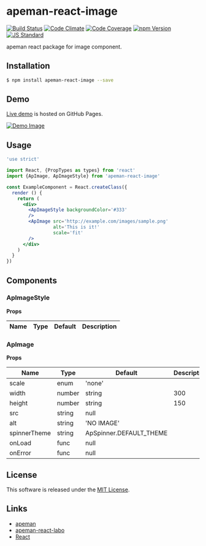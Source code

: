 apeman-react-image
==========

<!---
This file is generated by ape-tmpl. Do not update manually.
--->

<!-- Badge Start -->
<a name="badges"></a>

[![Build Status][bd_travis_shield_url]][bd_travis_url]
[![Code Climate][bd_codeclimate_shield_url]][bd_codeclimate_url]
[![Code Coverage][bd_codeclimate_coverage_shield_url]][bd_codeclimate_url]
[![npm Version][bd_npm_shield_url]][bd_npm_url]
[![JS Standard][bd_standard_shield_url]][bd_standard_url]

[bd_repo_url]: https://github.com/apeman-react-labo/apeman-react-image
[bd_travis_url]: http://travis-ci.org/apeman-react-labo/apeman-react-image
[bd_travis_shield_url]: http://img.shields.io/travis/apeman-react-labo/apeman-react-image.svg?style=flat
[bd_travis_com_url]: http://travis-ci.com/apeman-react-labo/apeman-react-image
[bd_travis_com_shield_url]: https://api.travis-ci.com/apeman-react-labo/apeman-react-image.svg?token=
[bd_license_url]: https://github.com/apeman-react-labo/apeman-react-image/blob/master/LICENSE
[bd_codeclimate_url]: http://codeclimate.com/github/apeman-react-labo/apeman-react-image
[bd_codeclimate_shield_url]: http://img.shields.io/codeclimate/github/apeman-react-labo/apeman-react-image.svg?style=flat
[bd_codeclimate_coverage_shield_url]: http://img.shields.io/codeclimate/coverage/github/apeman-react-labo/apeman-react-image.svg?style=flat
[bd_gemnasium_url]: https://gemnasium.com/apeman-react-labo/apeman-react-image
[bd_gemnasium_shield_url]: https://gemnasium.com/apeman-react-labo/apeman-react-image.svg
[bd_npm_url]: http://www.npmjs.org/package/apeman-react-image
[bd_npm_shield_url]: http://img.shields.io/npm/v/apeman-react-image.svg?style=flat
[bd_standard_url]: http://standardjs.com/
[bd_standard_shield_url]: https://img.shields.io/badge/code%20style-standard-brightgreen.svg

<!-- Badge End -->


<!-- Description Start -->
<a name="description"></a>

apeman react package for image component.

<!-- Description End -->


<!-- Overview Start -->
<a name="overview"></a>



<!-- Overview End -->


<!-- Sections Start -->
<a name="sections"></a>

<!-- Section from "doc/guides/01.Installation.md.hbs" Start -->

<a name="section-doc-guides-01-installation-md"></a>

Installation
-----

```bash
$ npm install apeman-react-image --save
```


<!-- Section from "doc/guides/01.Installation.md.hbs" End -->

<!-- Section from "doc/guides/02.Demo.md.hbs" Start -->

<a name="section-doc-guides-02-demo-md"></a>

Demo
-----

[Live demo][demo_url] is hosted on GitHub Pages.

[![Demo Image](./doc/images/screenshot.png)][demo_url]

[demo_url]: http://apeman-react-labo.github.io/apeman-react-image/demo/demo.html


<!-- Section from "doc/guides/02.Demo.md.hbs" End -->

<!-- Section from "doc/guides/03.Usage.md.hbs" Start -->

<a name="section-doc-guides-03-usage-md"></a>

Usage
---------

```jsx
'use strict'

import React, {PropTypes as types} from 'react'
import {ApImage, ApImageStyle} from 'apeman-react-image'

const ExampleComponent = React.createClass({
  render () {
    return (
      <div>
        <ApImageStyle backgroundColor='#333'
        />
        <ApImage src='http://example.com/images/sample.png'
                 alt='This is it!'
                 scale='fit'
        />
      </div>
    )
  }
})

```



<!-- Section from "doc/guides/03.Usage.md.hbs" End -->

<!-- Section from "doc/guides/04.Components.md.hbs" Start -->

<a name="section-doc-guides-04-components-md"></a>

Components
-----


### ApImageStyle

**Props**

| Name | Type | Default | Description |
| ---- | ---- | ------- | ----------- |

### ApImage

**Props**

| Name | Type | Default | Description |
| ---- | ---- | ------- | ----------- |
| scale | enum | &#x27;none&#x27; | | Image scaling policy |
| width | number|string | 300 | | Image width |
| height | number|string | 150 | | Image height |
| src | string | null | | Image src string |
| alt | string | &#x27;NO IMAGE&#x27; | | Alt test |
| spinnerTheme | string | ApSpinner.DEFAULT_THEME | | Them of spinner |
| onLoad | func | null | | Handler on image load |
| onError | func | null | | Handler on image error. |


<!-- Section from "doc/guides/04.Components.md.hbs" End -->


<!-- Sections Start -->


<!-- LICENSE Start -->
<a name="license"></a>

License
-------
This software is released under the [MIT License](https://github.com/apeman-react-labo/apeman-react-image/blob/master/LICENSE).

<!-- LICENSE End -->


<!-- Links Start -->
<a name="links"></a>

Links
------

+ [apeman][apeman_url]
+ [apeman-react-labo][apeman_react_labo_url]
+ [React][react_url]

[apeman_url]: https://github.com/apeman-labo/apeman
[apeman_react_labo_url]: https://github.com/apeman-react-labo
[react_url]: https://facebook.github.io/react/

<!-- Links End -->
